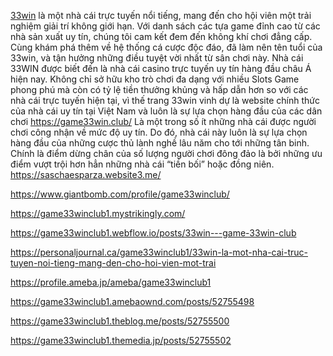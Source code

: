 [33win](https://game33win.club/) là một nhà cái trực tuyến nổi tiếng, mang đến cho hội viên một trải nghiệm giải trí không giới hạn. Với danh sách các tựa game đỉnh cao từ các nhà sản xuất uy tín, chúng tôi cam kết đem đến không khí chơi đẳng cấp. Cùng khám phá thêm về hệ thống cá cược độc đáo, đã làm nên tên tuổi của 33win, và tận hưởng những điều tuyệt vời nhất từ sân chơi này.
Nhà cái 33WIN được biết đến là nhà cái casino trực tuyến uy tín hàng đầu châu Á hiện nay. Không chỉ sở hữu kho trò chơi đa dạng với nhiều Slots Game phong phú mà còn có tỷ lệ tiền thưởng khủng và hấp dẫn hơn so với các nhà cái trực tuyến hiện tại, vì thế trang  33win   vinh dự là website chính thức của nhà cái uy tín tại Việt Nam và luôn là sự lựa chọn hàng đầu của các dân chơi
https://game33win.club/ Là một trong số ít những nhà cái được người chơi công nhận về mức độ uy tín. Do đó, nhà cái này luôn là sự lựa chọn hàng đầu của những cược thủ lành nghề lâu năm cho tới những tân binh. Chính là điểm dừng chân của số lượng người chơi đông đảo là bởi những ưu điểm vượt trội hơn hẳn những nhà cái “tiền bối” hoặc đồng niên.
https://saschaesparza.website3.me/

https://www.giantbomb.com/profile/game33winclub/

https://game33winclub1.mystrikingly.com/

https://game33winclub1.webflow.io/posts/33win---game-33win-club


https://personaljournal.ca/game33winclub1/33win-la-mot-nha-cai-truc-tuyen-noi-tieng-mang-den-cho-hoi-vien-mot-trai

https://profile.ameba.jp/ameba/game33winclub1

https://game33winclub1.amebaownd.com/posts/52755498

https://game33winclub1.theblog.me/posts/52755500

https://game33winclub1.themedia.jp/posts/52755502


